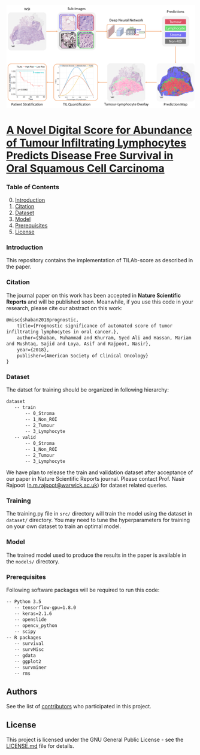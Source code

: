 ![IF FORKED DO NOT REMOVE](etc/flow_diagram.png)

# [A Novel Digital Score for Abundance of Tumour Infiltrating Lymphocytes Predicts Disease Free Survival in Oral Squamous Cell Carcinoma](https://tia-lab.github.io/TILAb-Score/)

### Table of Contents
0. [Introduction](#introduction)
0. [Citation](#citation)
0. [Dataset](#Dataset)
0. [Model](#model)
0. [Prerequisites](#prerequisites)
0. [License](#License)

### Introduction

This repository contains the implementation of TILAb-score as described in the paper.

### Citation

The journal paper on this work has been accepted in **Nature Scientific Reports** and will be published soon. Meanwhile, if you use this code in your research, please cite our abstract on this work:

	@misc{shaban2018prognostic,
        title={Prognostic significance of automated score of tumor infiltrating lymphocytes in oral cancer.},
        author={Shaban, Muhammad and Khurram, Syed Ali and Hassan, Mariam and Mushtaq, Sajid and Loya, Asif and Rajpoot, Nasir},
        year={2018},
        publisher={American Society of Clinical Oncology}
    }

### Dataset
The datset for training should be organized in following hierarchy:
```
dataset
   -- train
       -- 0_Stroma
       -- 1_Non_ROI
       -- 2_Tumour
       -- 3_Lymphocyte
   -- valid
       -- 0_Stroma
       -- 1_Non_ROI
       -- 2_Tumour
       -- 3_Lymphocyte
```
We have plan to release the train and validation dataset after acceptance of our paper in Nature Scientific Reports journal. Please contact Prof. Nasir Rajpoot (n.m.rajpoot@warwick.ac.uk) for dataset related queries.

### Training
The training.py file in `src/` directory will train the model using the dataset in `dataset/` directory. You may need to tune the hyperparameters for training on your own dataset to train an optimal model.

### Model
The trained model used to produce the results in the paper is available in the `models/` directory.

### Prerequisites
Following software packages will be required to run this code:

```
-- Python 3.5
   -- tensorflow-gpu=1.8.0
   -- keras=2.1.6
   -- openslide
   -- opencv_python
   -- scipy
-- R packages
   -- survival
   -- survMisc
   -- gdata
   -- ggplot2
   -- survminer
   -- rms
```
## Authors

See the list of [contributors](https://github.com/TIA-Lab/TILAb_Score/graphs/contributors) who participated in this project.

## License

This project is licensed under the GNU General Public License - see the [LICENSE.md](https://github.com/TIA-Lab/TILAb_Score/blob/master/License.md) file for details.
